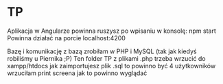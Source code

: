 # TP

Aplikacja w Angularze powinna ruszysz po wpisaniu w konsolę: npm start
Powinna działać na porcie localhost:4200

Bazę i komunikację z bazą zrobiłam w PHP i MySQL (tak jak kiedyś robiliśmy u Piernika ;P)
Ten folder TP z plikami .php trzeba wrzucić do xampp/htdocs
jak zaimportujesz plik .sql to powinno być 4 użytkowników
wrzuciłam print screena jak to powinno wyglądać 


